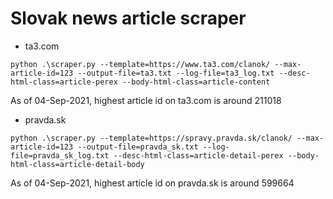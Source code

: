 # Slovak news article scraper

- ta3.com

`python .\scraper.py --template=https://www.ta3.com/clanok/ --max-article-id=123 --output-file=ta3.txt --log-file=ta3_log.txt --desc-html-class=article-perex --body-html-class=article-content`

As of 04-Sep-2021, highest article id on ta3.com is around 211018

- pravda.sk

`python .\scraper.py --template=https://spravy.pravda.sk/clanok/ --max-article-id=123 --output-file=pravda_sk.txt --log-file=pravda_sk_log.txt --desc-html-class=article-detail-perex --body-html-class=article-detail-body`

As of 04-Sep-2021, highest article id on pravda.sk is around 599664
